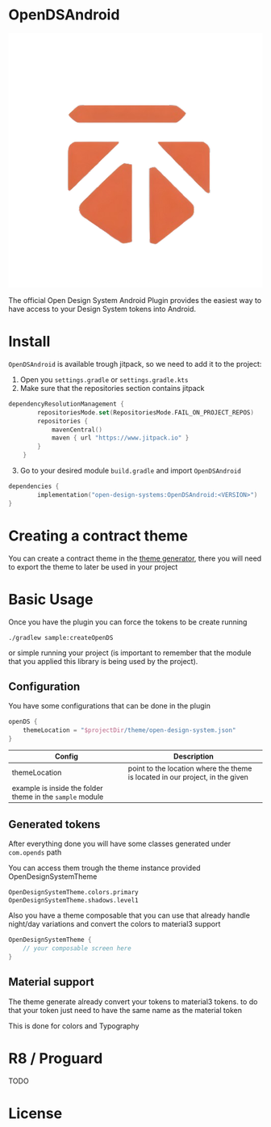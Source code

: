 # OpenDSAndroid

![OpenDS logo](docs/images/opends-logo.png)

The official Open Design System Android Plugin provides the easiest way to have access to your Design System tokens into Android.

# Install

`OpenDSAndroid` is available trough jitpack, so we need to add it to the project:

1. Open you `settings.gradle` or `settings.gradle.kts`
2. Make sure that the repositories section contains jitpack

```kotlin
dependencyResolutionManagement {
		repositoriesMode.set(RepositoriesMode.FAIL_ON_PROJECT_REPOS)
		repositories {
			mavenCentral()
			maven { url "https://www.jitpack.io" }
		}
	}
```

3. Go to your desired module `build.gradle` and import `OpenDSAndroid`

```kotlin
dependencies {
		implementation("open-design-systems:OpenDSAndroid:<VERSION>")
}
```

# Creating a contract theme

You can create a contract theme in the [theme generator](https://open-design-systems.github.io/), there
 you will need to export the theme to later be used in your project

# Basic Usage

Once you have the plugin you can force the tokens to be create running

```
./gradlew sample:createOpenDS
``` 

or simple running your project (is important to remember that the module that you applied this 
library is being used by the project).

## Configuration

You have some configurations that can be done in the plugin

``` groovy
openDS {
    themeLocation = "$projectDir/theme/open-design-system.json"
}
```

| Config | Description |
|---| --- |
| themeLocation | point to the location where the theme is located in our project, in the given
example is inside the folder theme in the `sample` module |

## Generated tokens

After everything done you will have some classes generated under `com.opends` path

You can access them trough the theme instance provided OpenDesignSystemTheme

```kotin
OpenDesignSystemTheme.colors.primary
OpenDesignSystemTheme.shadows.level1
```

Also you have a theme composable that you can use that already handle night/day variations and 
convert the colors to material3 support

```kotlin
OpenDesignSystemTheme {
    // your composable screen here
}
```

## Material support

The theme generate already convert your tokens to material3 tokens. to do that your token just need to have
the same name as the material token

This is done for colors and Typography

# R8 / Proguard

TODO

# License